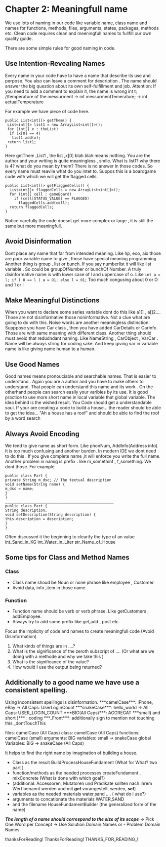 # Chapter 2:  Meaningfull name 
We use lots of naming in our code like variable name, class name and names for functions, methods, files, arguments, states, packages, methods etc. Clean code requires clean and meeningfull names to fullfill our own quality guide.

There are some simple rules for good naming in code.
 ## Use Intention-Revealing Names
 Every name in your code have to have a name that describe its use and perpose. You also can leave a comment for description .
 The name should answer the big question about its own self-fulfillment and job. Attention: If you need to add a comment to explain it, the name is wrong
 int t; //temperature of the messurment -> int messurmentTemerature; -> int  actualTemperature 
 
 For example we have piece of code here.
 ```
 public List<int[]> getThem() {
  List<int[]> list1 = new ArrayList<int[]>();
  for (int[] x : theList)
   if (x[0] == 4)
    list1.add(x);
  return list1;
}
 ```
 
 Here   getThem ,List1 , the list ,x[0]  blah blah means nothing. You are the author and your writing is quite meaningless , smile.
 What is list1?
 why there is 4?
 what do you mean by them?
 There is no answer in those codes. So every name must reavile what do you intet to.
 Suppos this is a boardgame code with which we will get the flagged cells.
  ```
  public List<int[]> getFlaggedCells() {
    List<int[]> flaggedCells = new ArrayList<int[]>();
    for (int[] cell : gameBoard)
      if (cell[STATUS_VALUE] == FLAGGED)
        flaggedCells.add(cell);
    return flaggedCells;
}
  
  ```
Notice carefully the code doesnt get more complex or large , it is still the same but more meaningfull.

## Avoid Disinformation
   Dont place any name that far from intended meaning. Like hp, eco, aix those are poor variable name to give , those have special meaning programming. 
   Another thing is group , list or bunch. If you say numberlist it will like list variable . So could be groupOfNumber or bunchOf Number.
   A truly disinformative name is with lower case of l and uppercase of o. Like
     ```
     int a = l;
     if ( O == l )
       a = O1;
     else
       l = 01;
       ```
Too much congusing about 0 or O and 1 or l
   
## Make Meaningful Distinctions
When you want to declare some series variable dont do this like a1[] , a[]2.... Those are not disinformative those noninformative. Not a clue what are going to do with this.
Noise words are another meaningless distinction. Supppose you have Car class , then you have added CarDetails or CarInfo. Those are with same meaning with different class.
Another thing should must avoid that redudndant naming. Like NameString , CarObject , VarCar . Name will be always string for coding sake. And keep giving var in variable name is like giving name human to a human.


## Use Good Names
Good names means pronouciable and searchable names. That is easier to understand . Again you are a author and you have to make others to understand. That people can understand this name and its work . On the otherhand people can search easily your varibles by its use. 
It is good practice to use more short name in local variable that global variable.
The idea behind is the wished result. You Code should get a understandable soul. If your are creating a code to build a house... the reader should be able to get the idea... "Ah a house has a roof" and should be able to find the roof by a word search

 ## Always Avoid Encoding
 We tend to give name as short form. Like phonNum, AddInfo(Address info). It is too much confusing and another burden.  In modern IDE we dont need to do this . If you give complete name  ,it will enforce you write the full name. 
 Another problem in namig is prefix . like m_somethinf , f_something. We dont those. For example 
  ```
 public class Part {
private String m_dsc; // The textual description
void setName(String name) {
m_dsc = name;
}
}
_________________________________________________
public class Part {
String description;
void setDescription(String description) {
this.description = description;
}
}
 ```
 
 Often discussed it the beginning to clearify the type of an value int_Sand_in_KG int_Water_in_Liter str_Name_of_House
 
 
 ## Some tips for Class and Method Names
 ### Class
 * Class name shoud be Noun or none phrase like employee , Customer. 
 * Avoid data, info ,item in those name.
 ### Function
 * Function name should be verb or verb phrase. Like getCustomers , addEmployee.
 * Always try to add some prefix like get,add , post etc.



Focus the implicity of code and names to create meaningfull code (Avoid Disinformation)
1. What kinds of things are in ....?
2. What is the significance of the zeroth subscript of .... (Or what are we doing with a methode and why we take this )
3. What is the significance of the value?
4. How would I use the output being returned?

<h2>Additionally to a good name we have use a consistent spelling.</h2>
Using inconsistent spellings is disinformation.
***camelCase***: iPhone, eBay  -> All Caps: UserLoginCount
***snakeCase***: hello_world   -> All Caps: USER_LOGIN_COUNT
***BIG(All Caps)***: AGGREGAT
***small( and short )*** :  coding
***_Front***: additionally sign to mention not touching this _dontTouchThis

files: camelCase (All Caps) 
class: camelCase (All Caps)
functions:  camelCase (small)
arguments: BIG
variables: small -> snakeCase 
global Variables: BIG -> snakeCase (All Caps) 

It helps to find the right name by imagination of building a house.
- Class as the result BuildProcessHouseFundament  (What for What? two part )
- function/methods as the needed processes  createFundament , mixConcrete  (What is done with which goal?)
- (additional: Accessoren, Mutatoren und Prädikate sollten nach ihrem Wert benannt werden und mit ***get*** vorangestellt werden,
***set***)
- variables as the needed materials water,sand ....  ( what do i use?)
- arguments to concationate the materials  WATER,SAND
- and the filename HouseFundamentBuilder  (the generalized form of the name)

***The length of a name should correspond to the size of its scope*** -> Pick One Word per Concept -> Use Solution Domain Names or - Problem Domain Names

thanksForReading!
ThanksForReading!
THANKS_FOR_READING_!
